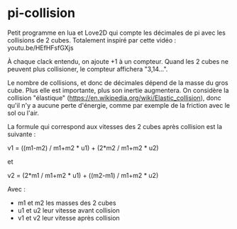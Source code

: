# pi-collision
Petit programme en lua et Love2D qui compte les décimales de pi avec les collisions de 2 cubes. 
Totalement inspiré par cette vidéo : youtu.be/HEfHFsfGXjs

À chaque clack entendu, on ajoute +1 à un compteur.
Quand les 2 cubes ne peuvent plus collisioner, le compteur affichera "3,14...".

Le nombre de collisions, et donc de décimales dépend de la masse du gros cube. Plus elle est importante, plus son inertie augmentera.
On considère la collision "élastique" (https://en.wikipedia.org/wiki/Elastic_collision), donc qu'il n'y a aucune perte d'énergie, comme par exemple de la friction avec le sol ou l'air.

La formule qui correspond aux vitesses des 2 cubes après collision est la suivante :

v1 = ((m1-m2) / m1+m2 * u1) + (2*m2 / m1+m2 * u2)

et 

v2 = (2*m1 / m1+m2 * u1) + ((m2-m1) / m1+m2 * u2)

Avec :
  - m1 et m2 les masses des 2 cubes
  - u1 et u2 leur vitesse avant collision
  - v1 et v2 leur vitesse après collision
